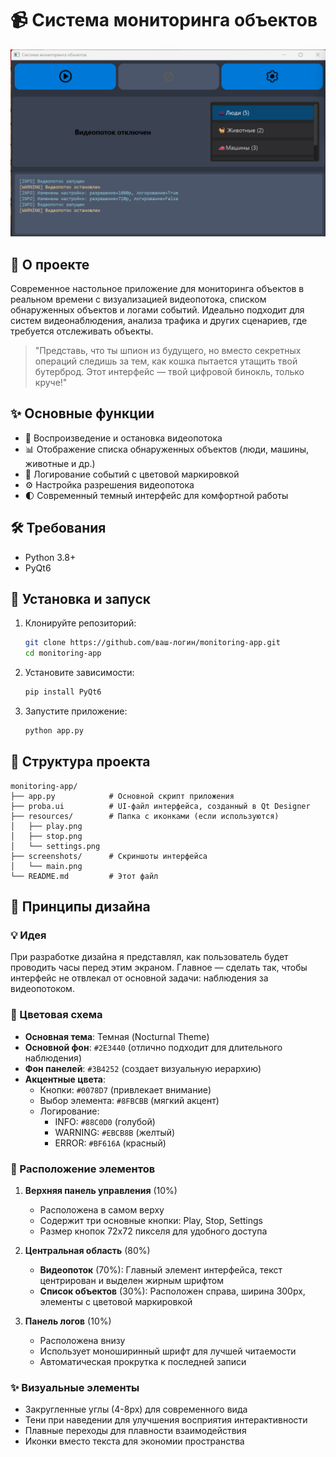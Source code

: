 # 📹 Система мониторинга объектов

![Интерфейс приложения](monitoring-app/screenshots/main.png)

## 🌟 О проекте
Современное настольное приложение для мониторинга объектов в реальном времени с визуализацией видеопотока, списком обнаруженных объектов и логами событий. Идеально подходит для систем видеонаблюдения, анализа трафика и других сценариев, где требуется отслеживать объекты.

> "Представь, что ты шпион из будущего, но вместо секретных операций следишь за тем, как кошка пытается утащить твой бутерброд. Этот интерфейс — твой цифровой бинокль, только круче!"

## ✨ Основные функции

- 🎥 Воспроизведение и остановка видеопотока
- 📊 Отображение списка обнаруженных объектов (люди, машины, животные и др.)
- 📝 Логирование событий с цветовой маркировкой
- ⚙️ Настройка разрешения видеопотока
- 🌓 Современный темный интерфейс для комфортной работы

## 🛠 Требования

- Python 3.8+
- PyQt6

## 🚀 Установка и запуск

1. Клонируйте репозиторий:
   ```bash
   git clone https://github.com/ваш-логин/monitoring-app.git
   cd monitoring-app
   ```

2. Установите зависимости:
   ```bash
   pip install PyQt6
   ```

3. Запустите приложение:
   ```bash
   python app.py
   ```

## 📂 Структура проекта

```
monitoring-app/
├── app.py            # Основной скрипт приложения
├── proba.ui          # UI-файл интерфейса, созданный в Qt Designer
├── resources/        # Папка с иконками (если используются)
│   ├── play.png
│   ├── stop.png
│   └── settings.png
├── screenshots/      # Скриншоты интерфейса
│   └── main.png
└── README.md         # Этот файл
```

## 🎨 Принципы дизайна

### 💡 Идея
При разработке дизайна я представлял, как пользователь будет проводить часы перед этим экраном. Главное — сделать так, чтобы интерфейс не отвлекал от основной задачи: наблюдения за видеопотоком.

### 🌈 Цветовая схема
- **Основная тема**: Темная (Nocturnal Theme)
- **Основной фон**: `#2E3440` (отлично подходит для длительного наблюдения)
- **Фон панелей**: `#3B4252` (создает визуальную иерархию)
- **Акцентные цвета**:
  - Кнопки: `#0078D7` (привлекает внимание)
  - Выбор элемента: `#8FBCBB` (мягкий акцент)
  - Логирование: 
    - INFO: `#88C0D0` (голубой)
    - WARNING: `#EBCB8B` (желтый)
    - ERROR: `#BF616A` (красный)

### 📐 Расположение элементов

1. **Верхняя панель управления** (10%)
   - Расположена в самом верху
   - Содержит три основные кнопки: Play, Stop, Settings
   - Размер кнопок 72x72 пикселя для удобного доступа

2. **Центральная область** (80%)
   - **Видеопоток** (70%): Главный элемент интерфейса, текст центрирован и выделен жирным шрифтом
   - **Список объектов** (30%): Расположен справа, ширина 300px, элементы с цветовой маркировкой

3. **Панель логов** (10%)
   - Расположена внизу
   - Использует моноширинный шрифт для лучшей читаемости
   - Автоматическая прокрутка к последней записи

### ✨ Визуальные элементы
- Закругленные углы (4-8px) для современного вида
- Тени при наведении для улучшения восприятия интерактивности
- Плавные переходы для плавности взаимодействия
- Иконки вместо текста для экономии пространства

